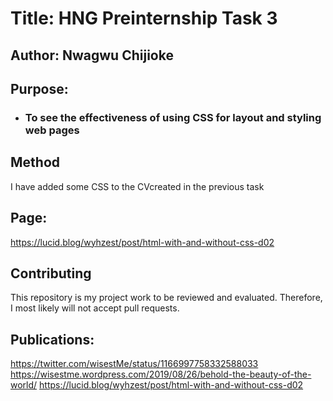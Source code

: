 # Title: HNG Preinternship Task 3

## Author: Nwagwu Chijioke

## Purpose: 
* ### To see the effectiveness of using CSS for layout and styling web pages

## Method
I have added some CSS to the CVcreated in the previous task

## Page:
https://lucid.blog/wyhzest/post/html-with-and-without-css-d02
 
## Contributing

This repository is my project work to be reviewed and evaluated. Therefore, I most likely will not accept pull requests.

## Publications:

https://twitter.com/wisestMe/status/1166997758332588033
https://wisestme.wordpress.com/2019/08/26/behold-the-beauty-of-the-world/
https://lucid.blog/wyhzest/post/html-with-and-without-css-d02
